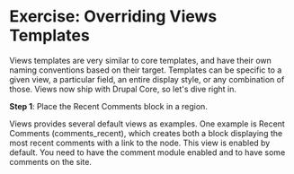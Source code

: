 # Exercise: Overriding Views Templates

Views templates are very similar to core templates, and have their own naming conventions based on their target. Templates can be specific to a given view, a particular field, an entire display style, or any combination of those. Views now ship with Drupal Core, so let's dive right in.

**Step 1**: Place the Recent Comments block in a region.

Views provides several default views as examples. One example is Recent Comments (comments_recent), which creates both a block displaying the most recent comments with a link to the node. This view is enabled by default. You need to have the comment module enabled and to have some comments on the site.



